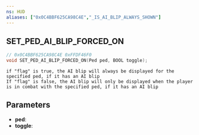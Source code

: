 ```yaml
---
ns: HUD
aliases: ["0x0C4BBF625CA98C4E","_IS_AI_BLIP_ALWAYS_SHOWN"]
---
```

## SET_PED_AI_BLIP_FORCED_ON

```c
// 0x0C4BBF625CA98C4E 0xFFDF46F0
void SET_PED_AI_BLIP_FORCED_ON(Ped ped, BOOL toggle);
```

```
if "flag" is true, the AI blip will always be displayed for the specified ped, if it has an AI blip  
If "flag" is false, the AI blip will only be displayed when the player is in combat with the specified ped, if it has an AI blip  
```

## Parameters
* **ped**:
* **toggle**:

